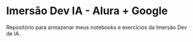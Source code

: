 # Imersão Dev IA - Alura + Google
Repositório para armazenar meus notebooks e exercícios da Imersão Dev de IA.
